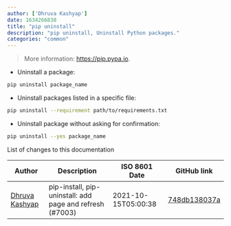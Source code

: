 ```yaml
---
author: ['Dhruva Kashyap']
date: 1634266838
title: "pip uninstall"
description: "pip uninstall, Uninstall Python packages."
categories: "common"
---
```

> More information: <https://pip.pypa.io>.

- Uninstall a package:

```bash
pip uninstall package_name
```

- Uninstall packages listed in a specific file:

```bash
pip uninstall --requirement path/to/requirements.txt
```

- Uninstall package without asking for confirmation:

```bash
pip uninstall --yes package_name
```
List of changes to this documentation


Author | Description | ISO 8601 Date | GitHub link
------|-----|-----|-----
[Dhruva Kashyap](mailto:40919082+DhruvaKashyap@users.noreply.github.com) | pip-install, pip-uninstall: add page and refresh (#7003) | 2021-10-15T05:00:38 | [748db138037a](https://github.com/tldr-pages/tldr/commit/748db138037a213b78ca18bf1d85a79290e0addc)

